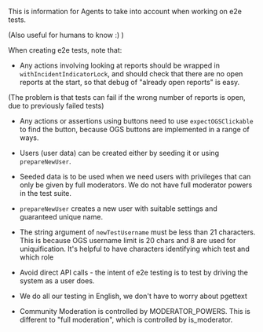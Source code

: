 This is information for Agents to take into account when working on e2e tests.

(Also useful for humans to know :) )

When creating e2e tests, note that:

-   Any actions involving looking at reports should be wrapped in `withIncidentIndicatorLock`, and should check that there are no open reports at the start, so that debug of "already open reports" is easy.

(The problem is that tests can fail if the wrong number of reports is open, due to previously failed tests)

-   Any actions or assertions using buttons need to use `expectOGSClickable` to find the button, because OGS buttons are implemented in a range of ways.

-   Users (user data) can be created either by seeding it or using `prepareNewUser`.

-   Seeded data is to be used when we need users with privileges that can only be given by full moderators. We do not have full moderator powers in the test suite.

-   `prepareNewUser` creates a new user with suitable settings and guaranteed unique name.

-   The string argument of `newTestUsername` must be less than 21 characters. This is because OGS username limit is 20 chars and 8 are used for uniquification. It's helpful to have characters identifying which test and which role

-   Avoid direct API calls - the intent of e2e testing is to test by driving the system as a user does.

-   We do all our testing in English, we don't have to worry about pgettext

-   Community Moderation is controlled by MODERATOR_POWERS. This is different to "full moderation", which is controlled by is_moderator.
